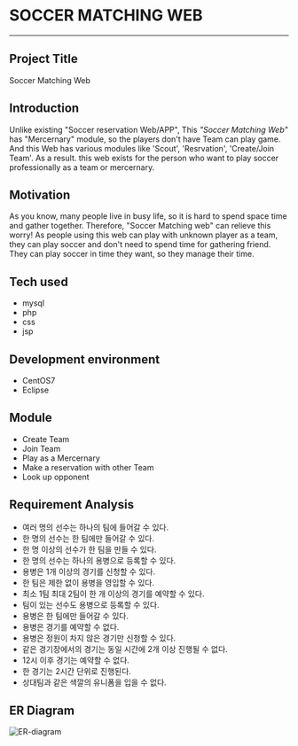 # SOCCER MATCHING WEB
- - -
## Project Title
Soccer Matching Web

## Introduction
Unlike existing "Soccer reservation Web/APP", 
This *"Soccer Matching Web"* has "Mercernary" module, so the players don't have Team can play game.
And this Web has various modules like 'Scout', 'Resrvation', 'Create/Join Team'.
As a result. this web exists for the person who want to play soccer professionally as a team or mercernary.

## Motivation
As you know, many people live in  busy life, so it is hard to spend space time and gather together.
Therefore, "Soccer Matching web" can relieve this worry!
As people using this web can play with unknown player as a team, they can play soccer and don't need to spend time for gathering friend.
They can play soccer in time they want, so they manage their time.

## Tech used
- mysql
- php
- css
- jsp

## Development environment
- CentOS7
- Eclipse

## Module
- Create Team
- Join Team
- Play as a Mercernary
- Make a reservation with other Team
- Look up opponent

## Requirement Analysis
- 여러 명의 선수는 하나의 팀에 들어갈 수 있다.
- 한 명의 선수는 한 팀에만 들어갈 수 있다.
- 한 명 이상의 선수가 한 팀을 만들 수 있다.
- 한 명의 선수는 하나의 용병으로 등록할 수 있다.
- 용병은 1개 이상의 경기를 신청할 수 있다.
- 한 팀은 제한 없이 용병을 영입할 수 있다.
- 최소 1팀 최대 2팀이 한 개 이상의 경기를 예약할 수 있다.
- 팀이 있는 선수도 용병으로 등록할 수 있다.
- 용병은 한 팀에만 들어갈 수 있다.
- 용병은 경기를 예약할 수 없다.
- 용병은 정원이 차지 않은 경기만 신청할 수 있다.
- 같은 경기장에서의 경기는 동일 시간에 2개 이상 진행될 수 없다.
- 12시 이후 경기는 예약할 수 없다.
- 한 경기는 2시간 단위로 진행된다.
- 상대팀과 같은 색깔의 유니폼을 입을 수 없다.
  
## ER Diagram
![ER-diagram](https://user-images.githubusercontent.com/57867611/69480458-e32d7f80-0e4a-11ea-9da3-05c34672214e.JPG)
